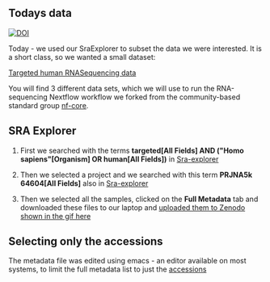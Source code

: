 ## Todays data
[![DOI](https://zenodo.org/badge/DOI/10.5281/zenodo.4317512.svg)](https://doi.org/10.5281/zenodo.4317512)

Today - we used our SraExplorer to subset the data we were interested.  It is a short class, so we wanted a small dataset:

[Targeted human RNASequencing data](https://zenodo.org/record/4317512)

You will find 3 different data sets, which we will use to run the RNA-sequencing Nextflow workflow we forked from the community-based standard group [nf-core](https://nf-co.re/).

## SRA Explorer

1. First we searched with the terms **targeted[All Fields] AND ("Homo sapiens"[Organism] OR human[All Fields])** in [Sra-explorer](https://sra-explorer.info/#)

2. Then we selected a project and we searched with this term **PRJNA5k
64604[All Fields]** also in [Sra-explorer](https://sra-explorer.info/#)

3. Then we selected all the samples, clicked on the **Full Metadata** tab and downloaded these files to our laptop and [uploaded them to Zenodo shown in the gif here](https://github.com/lifebit-ai/dry-bench-skills-for-researchers/blob/main/assets/selectClass5ProjectForRNASeqAnalysisSRAExplorer.gif)

## Selecting only the accessions

The metadata file was edited using emacs - an editor available on most systems, to limit the full metadata list to just the [accessions](https://github.com/lifebit-ai/dry-bench-skills-for-researchers/blob/main/assets/editingSraExplorerMetadataFileToJustHaveAccessions.gif)
